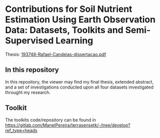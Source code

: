 # Contributions for Soil Nutrient Estimation Using Earth Observation Data: Datasets, Toolkits and Semi-Supervised Learning

Thesis: [193748-Rafael-Candeias-dissertacao.pdf](193748-Rafael-Candeias-dissertacao.pdf)

## In this repository

In this repository, the viewer may find my final thesis, extended abstract, and a set of investigations conducted upon all four datasets investigated throught my research.

## Toolkit

The toolkits code/repository can be found in https://gitlab.com/ManelPereira/terrasensetk/-/tree/develop?ref_type=heads
